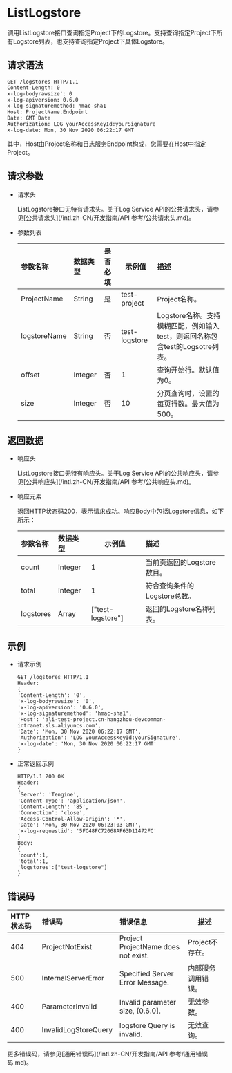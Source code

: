 # ListLogstore

调用ListLogstore接口查询指定Project下的Logstore。支持查询指定Project下所有Logstore列表，也支持查询指定Project下具体Logstore。

## 请求语法

```
GET /logstores HTTP/1.1
Content-Length: 0
x-log-bodyrawsize': 0
x-log-apiversion: 0.6.0
x-log-signaturemethod: hmac-sha1
Host: ProjectName.Endpoint
Date: GMT Date
Authorization: LOG yourAccessKeyId:yourSignature
x-log-date: Mon, 30 Nov 2020 06:22:17 GMT         
```

其中，Host由Project名称和日志服务Endpoint构成，您需要在Host中指定Project。

## 请求参数

-   请求头

    ListLogstore接口无特有请求头。关于Log Service API的公共请求头，请参见[公共请求头](/intl.zh-CN/开发指南/API 参考/公共请求头.md)。

-   参数列表

    |参数名称|数据类型|是否必填|示例值|描述|
    |:---|:---|:---|---|:-|
    |ProjectName|String|是|test-project|Project名称。|
    |logstoreName|String|否|test-logstore|Logstore名称。支持模糊匹配，例如输入test，则返回名称包含test的Logsotre列表。|
    |offset|Integer|否|1|查询开始行。默认值为0。|
    |size|Integer|否|10|分页查询时，设置的每页行数。最大值为500。|


## 返回数据

-   响应头

    ListLogstore接口无特有响应头。关于Log Service API的公共响应头，请参见[公共响应头](/intl.zh-CN/开发指南/API 参考/公共响应头.md)。

-   响应元素

    返回HTTP状态码200，表示请求成功。响应Body中包括Logstore信息，如下所示：

    |参数名称|数据类型|示例值|描述|
    |:---|:---|---|:-|
    |count|Integer|1|当前页返回的Logstore数目。|
    |total|Integer|1|符合查询条件的Logstore总数。|
    |logstores|Array|\["test-logstore"\]|返回的Logstore名称列表。|


## 示例

-   请求示例

    ```
    GET /logstores HTTP/1.1
    Header: 
    {
    'Content-Length': '0',
    'x-log-bodyrawsize': '0',
    'x-log-apiversion': '0.6.0',
    'x-log-signaturemethod': 'hmac-sha1',
    'Host': 'ali-test-project.cn-hangzhou-devcommon-intranet.sls.aliyuncs.com',
    'Date': 'Mon, 30 Nov 2020 06:22:17 GMT',
    'Authorization': 'LOG yourAccessKeyId:yourSignature',
    'x-log-date': 'Mon, 30 Nov 2020 06:22:17 GMT'
    }
    ```

-   正常返回示例

    ```
    HTTP/1.1 200 OK
    Header: 
    {
    'Server': 'Tengine',
    'Content-Type': 'application/json',
    'Content-Length': '85',
    'Connection': 'close',
    'Access-Control-Allow-Origin': '*',
    'Date': 'Mon, 30 Nov 2020 06:23:03 GMT',
    'x-log-requestid': '5FC48FC72068AF63D11472FC'
    }
    Body:
    {
    'count':1,
    'total':1,
    'logstores':["test-logstore"]
    }
    ```


## 错误码

|HTTP状态码|错误码|错误信息|描述|
|:------|:--|:---|--|
|404|ProjectNotExist|Project ProjectName does not exist.|Project不存在。|
|500|InternalServerError|Specified Server Error Message.|内部服务调用错误。|
|400|ParameterInvalid|Invalid parameter size, \(0.6.0\].|无效参数。|
|400|InvalidLogStoreQuery|logstore Query is invalid.|无效查询。|

更多错误码，请参见[通用错误码](/intl.zh-CN/开发指南/API 参考/通用错误码.md)。


